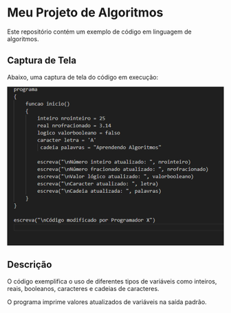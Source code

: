 # Meu Projeto de Algoritmos

Este repositório contém um exemplo de código em linguagem de algoritmos.

## Captura de Tela

Abaixo, uma captura de tela do código em execução:

![Exemplo de código](./images/imagem4.png)

## Descrição

O código exemplifica o uso de diferentes tipos de variáveis como inteiros, reais, booleanos, caracteres e cadeias de caracteres.

O programa imprime valores atualizados de variáveis na saída padrão.
